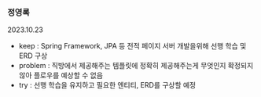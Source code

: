 ### 정영록

2023.10.23

- keep : Spring Framework, JPA 등 전적 페이지 서버 개발을위해 선행 학습 및 ERD 구상
- problem : 직방에서 제공해주는 템플릿에 정확히 제공해주는게 무엇인지 확정되지 않아 플로우를 예상할 수 없음
- try : 선행 학습을 유지하고 필요한 엔티티, ERD를 구상할 예정